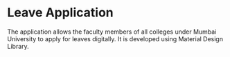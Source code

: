 # Leave Application
The application allows the faculty members of all colleges under Mumbai University to apply for leaves digitally. It is developed using Material Design Library.

